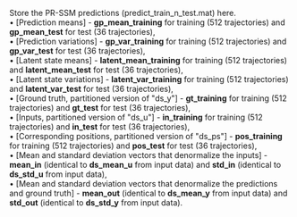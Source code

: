 Store the PR-SSM predictions (predict_train_n_test.mat) here.\
• [Prediction means] - **gp_mean_training** for training (512 trajectories) and **gp_mean_test** for test (36 trajectories),\
• [Prediction variations] - **gp_var_training** for training (512 trajectories) and **gp_var_test** for test (36 trajectories),\
• [Latent state means] - **latent_mean_training** for training (512 trajectories) and **latent_mean_test** for test (36 trajectories),\
• [Latent state variations] - **latent_var_training** for training (512 trajectories) and **latent_var_test** for test (36 trajectories),\
• [Ground truth, partitioned version of "ds_y"] - **gt_training** for training (512 trajectories) and **gt_test** for test (36 trajectories),\
• [Inputs, partitioned version of "ds_u"] - **in_training** for training (512 trajectories) and **in_test** for test (36 trajectories),\
• [Corresponding positions, partitioned version of "ds_ps"] - **pos_training** for training (512 trajectories) and **pos_test** for test (36 trajectories),\
• [Mean and standard deviation vectors that denormalize the inputs] - **mean_in** (identical to **ds_mean_u** from input data) and **std_in** (identical to **ds_std_u** from input data),\
• [Mean and standard deviation vectors that denormalize the predictions and ground truth] - **mean_out** (identical to **ds_mean_y** from input data) and **std_out** (identical to **ds_std_y** from input data).
